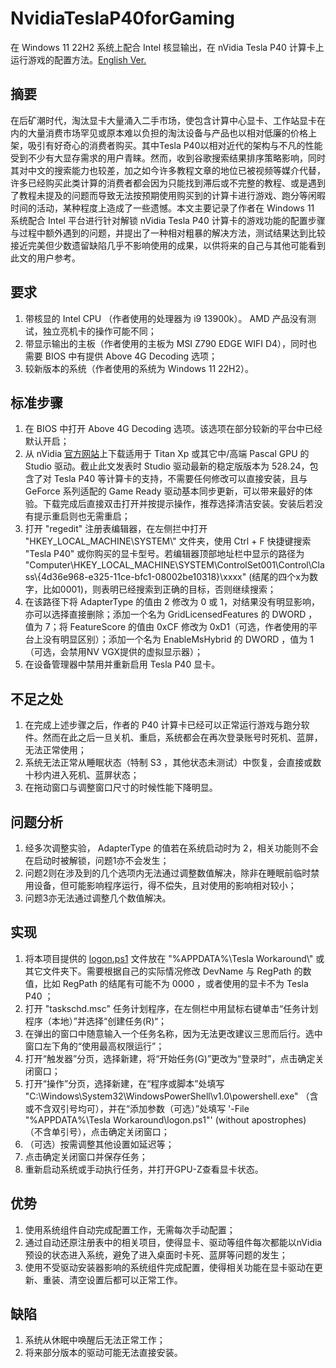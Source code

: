 # NvidiaTeslaP40forGaming
在 Windows 11 22H2 系统上配合 Intel 核显输出，在 nVidia Tesla P40 计算卡上运行游戏的配置方法。[English Ver.](https://github.com/toAlice/NvidiaTeslaP40forGaming/blob/main/README.md)

## 摘要
在后矿潮时代，淘汰显卡大量涌入二手市场，使包含计算中心显卡、工作站显卡在内的大量消费市场罕见或原本难以负担的淘汰设备与产品也以相对低廉的价格上架，吸引有好奇心的消费者购买。其中Tesla P40以相对近代的架构与不凡的性能受到不少有大显存需求的用户青睐。然而，收到谷歌搜索结果排序策略影响，同时其对中文的搜索能力也较差，加之如今许多教程文章的地位已被视频等媒介代替，许多已经购买此类计算的消费者都会因为只能找到滞后或不完整的教程、或是遇到了教程未提及的问题而导致无法按预期使用购买到的计算卡进行游戏、跑分等闲暇时间的活动，某种程度上造成了一些遗憾。本文主要记录了作者在 Windows 11 系统配合 Intel 平台进行针对解锁 nVidia Tesla P40 计算卡的游戏功能的配置步骤与过程中额外遇到的问题，并提出了一种相对粗暴的解决方法，测试结果达到比较接近完美但少数遗留缺陷几乎不影响使用的成果，以供将来的自己与其他可能看到此文的用户参考。

## 要求
1) 带核显的 Intel CPU （作者使用的处理器为 i9 13900k）。 AMD 产品没有测试，独立亮机卡的操作可能不同；
1) 带显示输出的主板（作者使用的主板为 MSI Z790 EDGE WIFI D4），同时也需要 BIOS 中有提供 Above 4G Decoding 选项；
1) 较新版本的系统（作者使用的系统为 Windows 11 22H2）。

## 标准步骤
1) 在 BIOS 中打开 Above 4G Decoding 选项。该选项在部分较新的平台中已经默认开启；
1) 从 nVidia [官方网站](https://www.nvidia.com/download/index.aspx)上下载适用于 Titan Xp 或其它中/高端 Pascal GPU 的 Studio 驱动。截止此文发表时 Studio 驱动最新的稳定版版本为 528.24，包含了对 Tesla P40 等计算卡的支持，不需要任何修改可以直接安装，且与 GeForce 系列适配的 Game Ready 驱动基本同步更新，可以带来最好的体验。下载完成后直接双击打开并按提示操作，推荐选择清洁安装。安装后若没有提示重启则也无需重启；
1) 打开 "regedit" 注册表编辑器，在左侧拦中打开 "HKEY_LOCAL_MACHINE\\SYSTEM\\" 文件夹，使用 Ctrl + F 快捷键搜索 "Tesla P40" 或你购买的显卡型号。若编辑器顶部地址栏中显示的路径为 "Computer\\HKEY_LOCAL_MACHINE\\SYSTEM\\ControlSet001\\Control\\Class\\{4d36e968-e325-11ce-bfc1-08002be10318}\\xxxx" (结尾的四个x为数字，比如0001)，则表明已经搜索到正确的目标，否则继续搜索；
1) 在该路径下将 AdapterType 的值由 2 修改为 0 或 1，对结果没有明显影响，亦可以选择直接删除；添加一个名为 GridLicensedFeatures 的 DWORD ，值为 7；将 FeatureScore 的值由 0xCF 修改为 0xD1（可选，作者使用的平台上没有明显区别）；添加一个名为 EnableMsHybrid 的 DWORD ，值为 1 （可选，会禁用NV VGX提供的虚拟显示器）；
1) 在设备管理器中禁用并重新启用 Tesla P40 显卡。

## 不足之处
1) 在完成上述步骤之后，作者的 P40 计算卡已经可以正常运行游戏与跑分软件。然而在此之后一旦关机、重启，系统都会在再次登录账号时死机、蓝屏，无法正常使用；
1) 系统无法正常从睡眠状态（特制 S3 ，其他状态未测试）中恢复，会直接或数十秒内进入死机、蓝屏状态；
1) 在拖动窗口与调整窗口尺寸的时候性能下降明显。

## 问题分析
1) 经多次调整实验， AdapterType 的值若在系统启动时为 2，相关功能则不会在启动时被解锁，问题1亦不会发生；
1) 问题2则在涉及到的几个选项内无法通过调整数值解决，除非在睡眠前临时禁用设备，但可能影响程序运行，得不偿失，且对使用的影响相对较小；
1) 问题3亦无法通过调整几个数值解决。

## 实现
1) 将本项目提供的 [logon.ps1](https://github.com/toAlice/NvidiaTeslaP40forGaming/blob/main/logon.ps1) 文件放在 "%APPDATA%\\Tesla Workaround\\"  或其它文件夹下。需要根据自己的实际情况修改 DevName 与 RegPath 的数值，比如 RegPath 的结尾有可能不为 0000 ，或者使用的显卡不为 Tesla P40 ；
1) 打开 "taskschd.msc" 任务计划程序，在左侧栏中用鼠标右键单击“任务计划程序（本地）”并选择“创建任务(R)“；
1) 在弹出的窗口中随意输入一个任务名称，因为无法更改建议三思而后行。选中窗口左下角的“使用最高权限运行”；
1) 打开“触发器”分页，选择新建，将“开始任务(G)”更改为“登录时”，点击确定关闭窗口；
1) 打开“操作”分页，选择新建，在“程序或脚本”处填写 "C:\\Windows\\System32\\WindowsPowerShell\\v1.0\\powershell.exe" （含或不含双引号均可），并在“添加参数（可选）”处填写 '-File "%APPDATA%\\Tesla Workaround\\logon.ps1"' (without apostrophes) （不含单引号），点击确定关闭窗口；
1) （可选）按需调整其他设置如延迟等；
1) 点击确定关闭窗口并保存任务；
1) 重新启动系统或手动执行任务，并打开GPU-Z查看显卡状态。

## 优势
1) 使用系统组件自动完成配置工作，无需每次手动配置；
2) 通过自动还原注册表中的相关项目，使得显卡、驱动等组件每次都能以nVidia预设的状态进入系统，避免了进入桌面时卡死、蓝屏等问题的发生；
3) 使用不受驱动安装器影响的系统组件完成配置，使得相关功能在显卡驱动在更新、重装、清空设置后都可以正常工作。

## 缺陷
1) 系统从休眠中唤醒后无法正常工作；
2) 将来部分版本的驱动可能无法直接安装。
